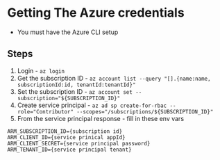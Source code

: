 # Getting The Azure credentials 
- You must have the Azure CLI setup
## Steps 
1. Login - `az login`
2. Get the subscription ID - `az account list --query "[].{name:name, subscriptionId:id, tenantId:tenantId}"`
3. Set the subscription ID - `az account set --subscription="${SUBSCRIPTION_ID}"`
4. Create service principal - `az ad sp create-for-rbac --role="Contributor" --scopes="/subscriptions/${SUBSCRIPTION_ID}"`
5. From the service principal response - fill in these env vars 
```
ARM_SUBSCRIPTION_ID={subscription id}
ARM_CLIENT_ID={service prinical appId}
ARM_CLIENT_SECRET={service principal password}
ARM_TENANT_ID={service principal tenant}
```
